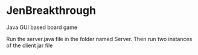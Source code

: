 JenBreakthrough
===============

Java GUI based board game

Run the server.java file in the folder named Server. 
Then run two instances of the client jar file
